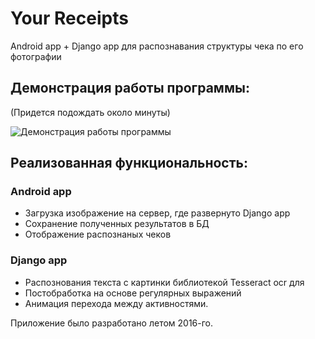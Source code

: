 # Your Receipts 
Android app + Django app для распознавания структуры чека по его фотографии

## Демонстрация работы программы:
(Придется подождать около минуты)

![Демонстрация работы программы](https://github.com/smirnovevgeny/yourreceipts/blob/master/example.gif)


## Реализованная функциональность:

### Android app
- Загрузка изображение на сервер, где развернуто Django app
- Сохранение полученных результатов в БД
- Отображение распознаных чеков

### Django app
- Распознования текста с картинки библиотекой Tesseract ocr для 
- Постобработка на основе регулярных выражений
- Анимация перехода между активностями.

Приложение было разработано летом 2016-го.
